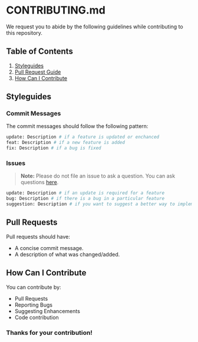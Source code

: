 # CONTRIBUTING.md

We request you to abide by the following guidelines while contributing to this repository.

## Table of Contents

1. [Styleguides](#styleguides)
2. [Pull Request Guide](#pull-requests)
3. [How Can I Contribute](#how-can-i-contribute)


## Styleguides

### Commit Messages

The commit messages should follow the following pattern:
```bash
update: Description # if a feature is updated or enchanced
feat: Description # if a new feature is added
fix: Description # if a bug is fixed
```
### Issues

> **Note:** Please do not file an issue to ask a question. You can ask questions [here](https://marketplace.visualstudio.com/items?itemName=roerohan.mongo-snippets-for-node-js&ssr=false#qna).
```bash
update: Description # if an update is required for a feature
bug: Description # if there is a bug in a particular feature
suggestion: Description # if you want to suggest a better way to implement a feature
```

## Pull Requests

Pull requests should have:
  - A concise commit message.
  - A description of what was changed/added.
  
## How Can I Contribute

You can contribute by:
  - Pull Requests
  - Reporting Bugs
  - Suggesting Enhancements
  - Code contribution
  
### Thanks for your contribution!

